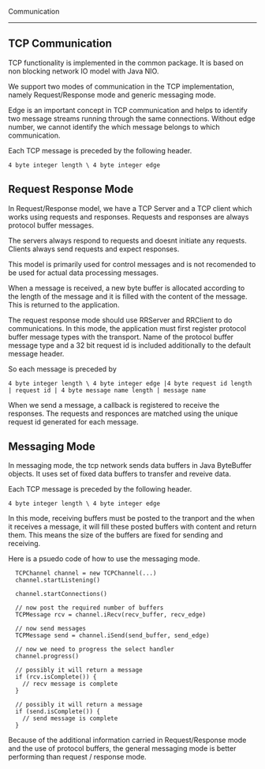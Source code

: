 Communication
******

## TCP Communication

TCP functionality is implemented in the common package. It is based on non blocking network IO model
with Java NIO.


We support two modes of communication in the TCP implementation, namely Request/Response mode and
generic messaging mode. 

Edge is an important concept in TCP communication and helps to identify two message streams running
through the same connections. Without edge number, we cannot identify the which message belongs to
which communication.

Each TCP message is preceded by the following header.


	4 byte integer length \ 4 byte integer edge 


## Request Response Mode

In Request/Response model, we have a TCP Server and a TCP client which works using requests and
responses. Requests and responses are always protocol buffer messages.

The servers always respond to requests and doesnt initiate any requests. Clients always send 
requests and expect responses.

This model is primarily used for control messages and is not recomended to be used for actual data 
processing messages.

When a message is received, a new byte buffer is allocated according to the length of the message 
and it is filled with the content of the message. This is returned to the application.

The request response mode should use RRServer and RRClient to do communications. In this mode, the 
application must first register protocol buffer message types with the transport. Name of the 
protocol buffer message type and a 32 bit request id is included additionally to the default 
message header.

So each message is preceded by

	4 byte integer length \ 4 byte integer edge |4 byte request id length | request id | 4 byte message name length | message name  

When we send a message, a callback is registered to receive the responses. The requests and responces
are matched using the unique request id generated for each message.

## Messaging Mode


In messaging mode, the tcp network sends data buffers in Java ByteBuffer objects. It uses set of 
fixed data buffers to transfer and reveive data.

Each TCP message is preceded by the following header.


	4 byte integer length \ 4 byte integer edge 



In this mode, receiving buffers must be posted to the tranport and the when it receives a message, 
it will fill these posted buffers with content and return them. This means the size of the buffers
are fixed for sending and receiving.

Here is a psuedo code of how to use the messaging mode.

```
  TCPChannel channel = new TCPChannel(...)
  channel.startListening()
  
  channel.startConnections()
  
  // now post the required number of buffers
  TCPMessage rcv = channel.iRecv(recv_buffer, recv_edge)
  
  // now send messages
  TCPMessage send = channel.iSend(send_buffer, send_edge)
  
  // now we need to progress the select handler
  channel.progress()
  
  // possibly it will return a message
  if (rcv.isComplete()) {
    // recv message is complete
  }
  
  // possibly it will return a message
  if (send.isComplete()) {
    // send message is complete
  }
```

Because of the additional information carried in Request/Response mode and the use of protocol
buffers, the general messaging mode is better performing than request / response mode.

